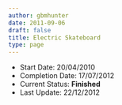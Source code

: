 ```yaml
---
author: gbmhunter
date: 2011-09-06
draft: false
title: Electric Skateboard
type: page
---
```


* Start Date: 20/04/2010
* Completion Date: 17/07/2012
* Current Status: **Finished**
* Last Update: 22/12/2012